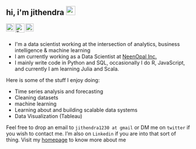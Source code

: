 ## hi, i'm jithendra <img src="https://media.giphy.com/media/hvRJCLFzcasrR4ia7z/giphy.gif" width="25px">


<a href="https://jithendrabsy.github.io/">
<img align="left" alt="Homepage" width="22px" <img src="https://img.icons8.com/ios/50/000000/domain.png"/>
</a>
<a href="https://twitter.com/jithendrabsy">
  <img align="left" alt="Twitter" width="25px" src="https://cdn.jsdelivr.net/npm/simple-icons@v3/icons/twitter.svg" />
</a>
<a href="https://www.linkedin.com/in/jithendrabsy/">
  <img align="left" alt="LinkdeIn" width="22px" src="https://cdn.jsdelivr.net/npm/simple-icons@v3/icons/linkedin.svg" />
</a>

<br />
<br />

- I'm a data scientist working at the intersection of analytics, business intelligence & machine learning
- I am currently working as a Data Scientist at [NeenOpal Inc.](https://www.neenopal.com/)
- I mainly write code in Python and SQL, occasionally I do R, JavaScript, and currently I am learning Julia and Scala.

Here is some of the stuff I enjoy doing:
- Time series analysis and forecasting
- Cleaning datasets
- machine learning
- Learning about and building scalable data systems
- Data Visualization (Tableau)


Feel free to drop an email to `jithendra1230 at gmail` or DM me on `twitter` if you wish to contact me. I’m also on `Linkedin` if you are into that sort of thing. Visit my [homepage](https://jithendrabsy.github.io/) to know more about me
